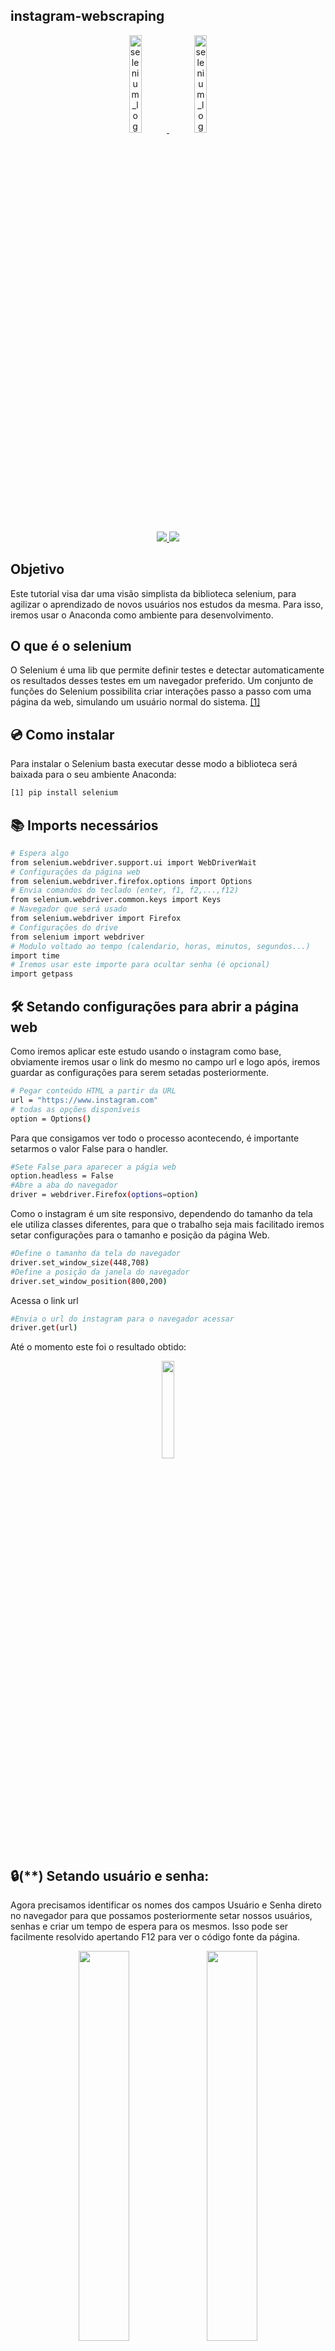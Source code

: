 ## instagram-webscraping

<p align="center">
<a href='https://www.selenium.dev/'>
<img width="20%" alt="selenium_logo_large" src="https://user-images.githubusercontent.com/42920754/82577481-6bbe7b80-9b61-11ea-997e-840983ab05fd.png">
<a/>
 <a href='https://www.anaconda.com/'>
<img width="20%" alt="selenium_logo_large" src="https://user-images.githubusercontent.com/42920754/82577832-ee473b00-9b61-11ea-85c5-58011d17b0e8.PNG">
<a/>
<p/>
 
<p align="center">
<a href="https://github.com/SeleniumHQ/selenium">
<img src="https://img.shields.io/badge/built%20with-Selenium-yellow.svg" />
</a>
<a href="https://www.python.org/">
<img src="https://img.shields.io/badge/built%20with-Python3-red.svg" />
</a>
<p/>



## Objetivo
Este tutorial visa dar uma visão simplista da biblioteca selenium, para agilizar o aprendizado de novos usuários nos estudos da mesma. Para isso, iremos usar o Anaconda como ambiente para desenvolvimento.

## O que é o selenium
O Selenium é uma lib que permite definir testes e detectar automaticamente os resultados desses testes em um navegador preferido. Um conjunto de funções do Selenium possibilita criar interações passo a passo com uma página da web, simulando um usuário normal do sistema.
<a href='https://www.browserstack.com/guide/python-selenium-to-run-web-automation-test'>[1]<a/>


## 💿 Como instalar

Para instalar o Selenium basta executar desse modo a biblioteca será baixada para o seu ambiente Anaconda: <br>
```sh
[1] pip install selenium
```

## 📚 Imports necessários
```sh
# Espera algo
from selenium.webdriver.support.ui import WebDriverWait
# Configurações da página web
from selenium.webdriver.firefox.options import Options
# Envia comandos do teclado (enter, f1, f2,...,f12)
from selenium.webdriver.common.keys import Keys
# Navegador que será usado
from selenium.webdriver import Firefox
# Configurações do drive
from selenium import webdriver
# Modulo voltado ao tempo (calendario, horas, minutos, segundos...)
import time
# Iremos usar este importe para ocultar senha (é opcional)
import getpass 
```

## 🛠️ Setando configurações para abrir a página web
 Como iremos aplicar este estudo usando o instagram como base, obviamente iremos usar o link do mesmo no campo url e logo após, iremos guardar as configurações para serem setadas posteriormente.
```sh
# Pegar conteúdo HTML a partir da URL
url = "https://www.instagram.com"
# todas as opções disponíveis
option = Options()
```
 Para que consigamos ver todo o processo acontecendo, é importante setarmos o valor False para o handler.
```sh
#Sete False para aparecer a págia web
option.headless = False
#Abre a aba do navegador
driver = webdriver.Firefox(options=option)
```
Como o instagram é um site responsivo, dependendo do tamanho da tela ele utiliza classes diferentes, para que o trabalho seja mais facilitado iremos setar configurações para o tamanho e posição da página Web.
```sh
#Define o tamanho da tela do navegador
driver.set_window_size(448,708)
#Define a posição da janela do navegador
driver.set_window_position(800,200)
```
Acessa o link url
```sh
#Envia o url do instagram para o navegador acessar
driver.get(url)
```

Até o momento este foi o resultado obtido:
<p align="center">
<img src='https://user-images.githubusercontent.com/42920754/82556741-baa7e900-9b40-11ea-9db0-68f9c434cd95.PNG' width='20%'>
<p/>


## 🔒(**) Setando usuário e senha:
Agora precisamos identificar os nomes dos campos Usuário e Senha direto no navegador para que possamos posteriormente setar nossos usuários,  senhas e criar um tempo de espera para os mesmos.
Isso pode ser facilmente resolvido apertando F12 para ver o código fonte da página.

<p align="center">
<img src='https://user-images.githubusercontent.com/42920754/82558320-c812a280-9b43-11ea-9c0d-aec58d9e037a.PNG' width='40%'>
<img src='https://user-images.githubusercontent.com/42920754/82558322-c8ab3900-9b43-11ea-8a61-74644cc5e0f3.PNG' width='40%'>
<p/>

Vamos primeiramente definir uma função que fará busca pelo elemento "username", para isso usamos find_element_by_name("username"), que procura tags HTML pelo nome:

```sh
def esperar_campo(firefox):
  return driver.find_element_by_name("username")
  ```
Em seguida, usaremos o WebDriverWait(driver, 5), sendo DRIVER as configurações da página web e 5 o tempo de espera até a função "espera_campo()" retornar com êxito:

```sh
carregando = WebDriverWait(driver, 5).until(esperar_campo)
```

E por fim, iremos completar os campos usuário e senha:
Para isso, e iremos usar as funções 

```sh
driver.find_element_by_name()
clear()
send_keys()
```
Para encontrar o campo, apagar qualquer dado que esteja contido e envia o usuário. O mesmo é feito para o password.
Ficando do seguinte modo:

```sh
# Insere usuário no campo
name_campo = driver.find_element_by_name("username")
name_campo.clear()
name_campo.send_keys("Coloque aqui o seu usuário")
```

```sh
# Insere senha no campo
senha_campo = driver.find_element_by_name("password")
senha_campo.clear()
senha_campo.send_keys("Coloque aqui a sua senha")
```
E por fim aperta ENTER para entrar no instagram
```sh
senha_campo.send_keys(Keys.ENTER)
```
Desse modo, conseguimos obter o seguinte resultado:
<br>
<img src='https://user-images.githubusercontent.com/42920754/82576316-16ce3580-9b60-11ea-826a-2379f22ad601.gif' width='40%'>

<br><br><br><br><br><br><br><br><br><br><br><br><br><br><br><br>



<p align="center">
<img src='https://user-images.githubusercontent.com/42920754/82489811-9e606980-9ab8-11ea-93f2-ffed391c5c37.gif' width='40%'>
<img src='https://user-images.githubusercontent.com/42920754/82492237-3e6bc200-9abc-11ea-8213-ede82c7504db.gif' width='40%'>
<p/>

## :memo: License

This project is under the MIT license. See the [LICENSE](https://github.com/gusoliveira/webscraping-instagram/blob/master/LICENSE) for more information.

Made with by gusoliveira21 :wave: [Get in touch!](https://www.linkedin.com/in/gustavo-dami%C3%A3o-magina-de-oliveira-492b0015b/)
